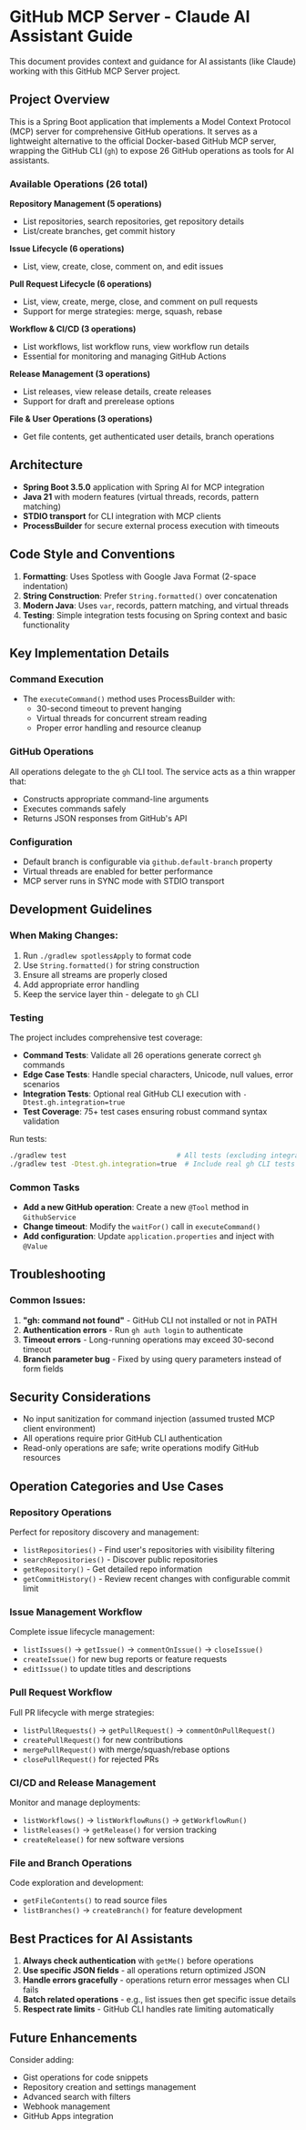 # GitHub MCP Server - Claude AI Assistant Guide

This document provides context and guidance for AI assistants (like Claude) working with this GitHub MCP Server project.

## Project Overview

This is a Spring Boot application that implements a Model Context Protocol (MCP) server for comprehensive GitHub operations. It serves as a lightweight alternative to the official Docker-based GitHub MCP server, wrapping the GitHub CLI (`gh`) to expose 26 GitHub operations as tools for AI assistants.

### Available Operations (26 total)

**Repository Management (5 operations)**
- List repositories, search repositories, get repository details
- List/create branches, get commit history

**Issue Lifecycle (6 operations)**  
- List, view, create, close, comment on, and edit issues

**Pull Request Lifecycle (6 operations)**
- List, view, create, merge, close, and comment on pull requests
- Support for merge strategies: merge, squash, rebase

**Workflow & CI/CD (3 operations)**
- List workflows, list workflow runs, view workflow run details
- Essential for monitoring and managing GitHub Actions

**Release Management (3 operations)**
- List releases, view release details, create releases
- Support for draft and prerelease options

**File & User Operations (3 operations)**
- Get file contents, get authenticated user details, branch operations

## Architecture

- **Spring Boot 3.5.0** application with Spring AI for MCP integration
- **Java 21** with modern features (virtual threads, records, pattern matching)
- **STDIO transport** for CLI integration with MCP clients
- **ProcessBuilder** for secure external process execution with timeouts

## Code Style and Conventions

1. **Formatting**: Uses Spotless with Google Java Format (2-space indentation)
2. **String Construction**: Prefer `String.formatted()` over concatenation
3. **Modern Java**: Uses `var`, records, pattern matching, and virtual threads
4. **Testing**: Simple integration tests focusing on Spring context and basic functionality

## Key Implementation Details

### Command Execution
- The `executeCommand()` method uses ProcessBuilder with:
  - 30-second timeout to prevent hanging
  - Virtual threads for concurrent stream reading
  - Proper error handling and resource cleanup

### GitHub Operations
All operations delegate to the `gh` CLI tool. The service acts as a thin wrapper that:
- Constructs appropriate command-line arguments
- Executes commands safely
- Returns JSON responses from GitHub's API

### Configuration
- Default branch is configurable via `github.default-branch` property
- Virtual threads are enabled for better performance
- MCP server runs in SYNC mode with STDIO transport

## Development Guidelines

### When Making Changes:
1. Run `./gradlew spotlessApply` to format code
2. Use `String.formatted()` for string construction
3. Ensure all streams are properly closed
4. Add appropriate error handling
5. Keep the service layer thin - delegate to `gh` CLI

### Testing
The project includes comprehensive test coverage:

- **Command Tests**: Validate all 26 operations generate correct `gh` commands
- **Edge Case Tests**: Handle special characters, Unicode, null values, error scenarios
- **Integration Tests**: Optional real GitHub CLI execution with `-Dtest.gh.integration=true`
- **Test Coverage**: 75+ test cases ensuring robust command syntax validation

Run tests:
```bash
./gradlew test                           # All tests (excluding integration)
./gradlew test -Dtest.gh.integration=true  # Include real gh CLI tests
```

### Common Tasks
- **Add a new GitHub operation**: Create a new `@Tool` method in `GithubService`
- **Change timeout**: Modify the `waitFor()` call in `executeCommand()`
- **Add configuration**: Update `application.properties` and inject with `@Value`

## Troubleshooting

### Common Issues:
1. **"gh: command not found"** - GitHub CLI not installed or not in PATH
2. **Authentication errors** - Run `gh auth login` to authenticate
3. **Timeout errors** - Long-running operations may exceed 30-second timeout
4. **Branch parameter bug** - Fixed by using query parameters instead of form fields

## Security Considerations

- No input sanitization for command injection (assumed trusted MCP client environment)
- All operations require prior GitHub CLI authentication
- Read-only operations are safe; write operations modify GitHub resources

## Operation Categories and Use Cases

### Repository Operations
Perfect for repository discovery and management:
- `listRepositories()` - Find user's repositories with visibility filtering
- `searchRepositories()` - Discover public repositories
- `getRepository()` - Get detailed repo information
- `getCommitHistory()` - Review recent changes with configurable commit limit

### Issue Management Workflow
Complete issue lifecycle management:
- `listIssues()` → `getIssue()` → `commentOnIssue()` → `closeIssue()`
- `createIssue()` for new bug reports or feature requests
- `editIssue()` to update titles and descriptions

### Pull Request Workflow  
Full PR lifecycle with merge strategies:
- `listPullRequests()` → `getPullRequest()` → `commentOnPullRequest()`
- `createPullRequest()` for new contributions
- `mergePullRequest()` with merge/squash/rebase options
- `closePullRequest()` for rejected PRs

### CI/CD and Release Management
Monitor and manage deployments:
- `listWorkflows()` → `listWorkflowRuns()` → `getWorkflowRun()`
- `listReleases()` → `getRelease()` for version tracking
- `createRelease()` for new software versions

### File and Branch Operations
Code exploration and development:
- `getFileContents()` to read source files
- `listBranches()` → `createBranch()` for feature development

## Best Practices for AI Assistants

1. **Always check authentication** with `getMe()` before operations
2. **Use specific JSON fields** - all operations return optimized JSON
3. **Handle errors gracefully** - operations return error messages when CLI fails
4. **Batch related operations** - e.g., list issues then get specific issue details
5. **Respect rate limits** - GitHub CLI handles rate limiting automatically

## Future Enhancements

Consider adding:
- Gist operations for code snippets
- Repository creation and settings management
- Advanced search with filters
- Webhook management
- GitHub Apps integration
